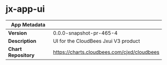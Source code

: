 # jx-app-ui

|App Metadata||
|---|---|
| **Version** | 0.0.0-snapshot-pr-465-4 |
| **Description** | UI for the CloudBees Jxui V3 product |
| **Chart Repository** | https://charts.cloudbees.com/cjxd/cloudbees |

